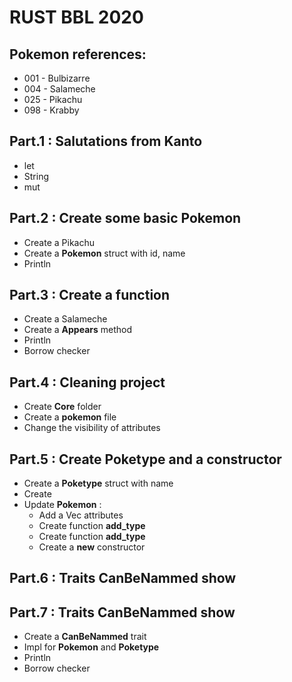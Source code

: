 # RUST BBL 2020
## Pokemon references:

- 001 - Bulbizarre 
- 004 - Salameche
- 025 - Pikachu
- 098 - Krabby


## Part.1 : Salutations from Kanto

- let
- String
- mut


## Part.2 : Create some basic Pokemon

- Create a Pikachu
- Create a **Pokemon** struct with id, name
- Println

## Part.3 : Create a function

- Create a Salameche
- Create a **Appears** method
- Println
- Borrow checker


## Part.4 : Cleaning project

- Create **Core** folder
- Create a **pokemon** file
- Change the visibility of attributes

## Part.5 : Create Poketype and a constructor

- Create a **Poketype** struct with name
- Create 
- Update **Pokemon** :
    - Add a Vec<Poketype> attributes
    - Create function **add_type**
    - Create function **add_type**
    - Create a **new** constructor


## Part.6 : Traits CanBeNammed show 

## Part.7 : Traits CanBeNammed show 

- Create a **CanBeNammed** trait
- Impl for **Pokemon** and **Poketype**
- Println
- Borrow checker
